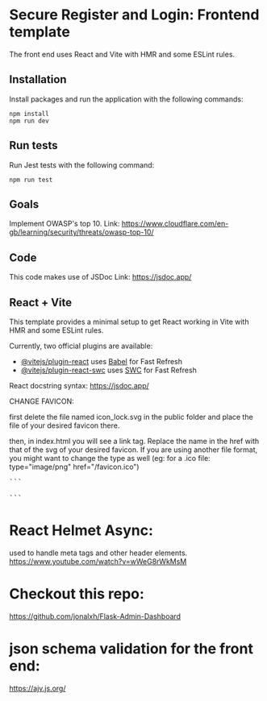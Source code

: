 # Secure Register and Login: Frontend template

The front end uses React and Vite with HMR and some ESLint rules.

## Installation

Install packages and run the application with the following commands:

```pwsh
npm install
npm run dev
```

## Run tests

Run Jest tests with the following command:
```pwsh
npm run test
```

## Goals

Implement OWASP's top 10.
Link: https://www.cloudflare.com/en-gb/learning/security/threats/owasp-top-10/

## Code
This code makes use of JSDoc
Link: https://jsdoc.app/

## React + Vite

This template provides a minimal setup to get React working in Vite with HMR and some ESLint rules.

Currently, two official plugins are available:

- [@vitejs/plugin-react](https://github.com/vitejs/vite-plugin-react/blob/main/packages/plugin-react/README.md) uses [Babel](https://babeljs.io/) for Fast Refresh
- [@vitejs/plugin-react-swc](https://github.com/vitejs/vite-plugin-react-swc) uses [SWC](https://swc.rs/) for Fast Refresh

React docstring syntax: https://jsdoc.app/

CHANGE FAVICON:

first delete the file named icon_lock.svg in the public folder and place the file of your desired favicon there.

then, in index.html you will see a link tag. Replace the name in the href with that of the svg of your desired favicon. If you are using another file format, you might want to change the type as well (eg: for a .ico file: type="image/png" href="/favicon.ico")

<pre>
```
<link rel="icon" type="image/svg+xml" href="/icon_lock.svg" />
```
</pre>

# React Helmet Async:
used to handle meta tags and other header elements.
https://www.youtube.com/watch?v=wWeG8rWkMsM

# Checkout this repo:
https://github.com/jonalxh/Flask-Admin-Dashboard

# json schema validation for the front end:

https://ajv.js.org/